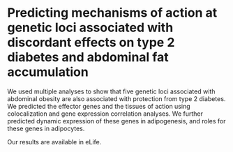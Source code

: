 # Predicting mechanisms of action at genetic loci associated with discordant effects on type 2 diabetes and abdominal fat accumulation
 We used multiple analyses to show that five genetic loci associated with abdominal obesity are also associated with protection from type 2 diabetes. We predicted the effector genes and the tissues of action using colocalization and gene expression correlation analyses. We further predicted dynamic expression of these genes in adipogenesis, and roles for these genes in adipocytes.

Our results are available in eLife.
